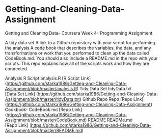 # Getting-and-Cleaning-Data-Assignment

Getting and Cleaning Data- Coursera Week 4- Programming Assignment

A tidy data set
A link to a Github repository with your script for performing the analysis
A code book that describes the variables, the data, and any transformations or work that you performed to clean up the data called CodeBook.md. You should also include a README.md in the repo with your scripts. This repo explains how all of the scripts work and how they are connected.



Analysis R Script	analysis.R
[R Script Link] (https://github.com/starka1986/Getting-and-Cleaning-Data-Assignment/blob/master/analysis.R)
Tidy Data Set	tidyData.txt	
[Data Set Link] (https://github.com/starka1986/Getting-and-Cleaning-Data-Assignment/blob/master/tidyData.txt)
Github Repo	Repo
[Repo Link] (https://github.com/starka1986/Getting-and-Cleaning-Data-Assignment)
Cookbook- CodeBook.md
[Repo Link] (https://github.com/starka1986/Getting-and-Cleaning-Data-Assignment/blob/master/CodeBook.md)
README	READMe.md	
[Repo Link] (https://github.com/starka1986/Getting-and-Cleaning-Data-Assignment/blob/master/README.md)
